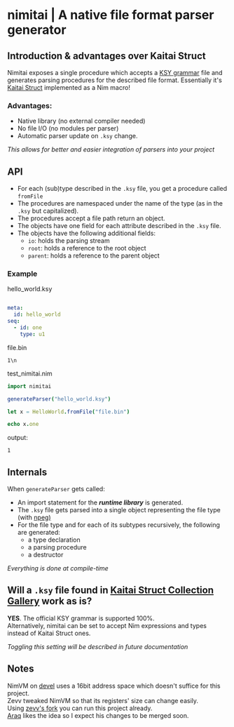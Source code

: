 # nimitai | A native file format parser generator

## Introduction & advantages over Kaitai Struct
Nimitai exposes a single procedure which accepts a [KSY grammar](https://doc.kaitai.io/ksy_reference.html) file and generates parsing procedures for the described file format. Essentially it's [Kaitai Struct](https://kaitai.io/) implemented as a Nim macro!

### Advantages:
- Native library (no external compiler needed)
- No file I/O (no modules per parser)
- Automatic parser update on `.ksy` change.

*This allows for better and easier integration of parsers into your project*


## API
- For each (sub)type described in the `.ksy` file, you get a procedure called `fromFile`
- The procedures are namespaced under the name of the type (as in the `.ksy` but capitalized).
- The procedures accept a file path return an object.
- The objects have one field for each attribute described in the `.ksy` file.
- The objects have the following additional fields:
  - `io`: holds the parsing stream
  - `root`: holds a reference to the root object
  - `parent`: holds a reference to the parent object

### Example

hello_world.ksy
```yaml

meta:
  id: hello_world
seq:
  - id: one
    type: u1
```

file.bin
```bin
1\n
```

test_nimitai.nim
```nim
import nimitai

generateParser("hello_world.ksy")

let x = HelloWorld.fromFile("file.bin")

echo x.one
```

output:
```
1
```
## Internals
When `generateParser` gets called:
  - An import statement for the *__runtime library__* is generated.
  - The `.ksy` file gets parsed into a single object representing the file type (with [npeg)](https://github.com/zevv/npeg) 
  - For the file type and for each of its subtypes recursively, the following are generated:
    - a type declaration
    - a parsing procedure
    - a destructor

*Everything is done at compile-time*

## Will a `.ksy` file found in [Kaitai Struct Collection Gallery](https://formats.kaitai.io/) work as is?
**YES**. The official KSY grammar is supported 100%.  
Alternatively, nimitai can be set to accept Nim expressions and types instead of Kaitai Struct ones.

*Toggling this setting will be described in future documentation*

## Notes
NimVM on [devel](https://github.com/nim-lang/Nim/tree/devel) uses a 16bit address space which doesn't suffice for this project.  
Zevv tweaked NimVM so that its registers' size can change easily.  
Using [zevv's fork](https://github.com/zevv/Nim/tree/zevv-vmrework) you can run this project already.  
[Araq](https://github.com/Araq) likes the idea so I expect his changes to be merged soon.
